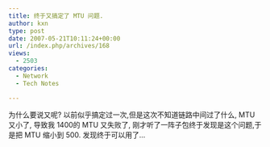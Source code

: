 ```yaml
---
title: 终于又搞定了 MTU 问题.
author: kxn
type: post
date: 2007-05-21T10:11:24+00:00
url: /index.php/archives/168
views:
  - 2503
categories:
  - Network
  - Tech Notes

---
```

为什么要说又呢? 以前似乎搞定过一次,但是这次不知道链路中间过了什么, MTU 又小了, 导致我 1400的 MTU 又失败了, 刚才听了一阵子包终于发现是这个问题,于是把 MTU 缩小到 500. 发现终于可以用了...